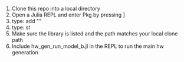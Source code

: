 <ol>
  <li>Clone this repo into a local directory</li>
  <li>Open a Julia REPL and enter Pkg by pressing ] </li>
  <li>type: add "<absolute-path-to-local-cloned-directory>"</li>
  <li>type: st</li>
  <li>Make sure the library is listed and the path matches your local clone path</li>
  <li>Include hw_gen_run_model_b.jl in the REPL to run the main hw generation</li>
</ol>
